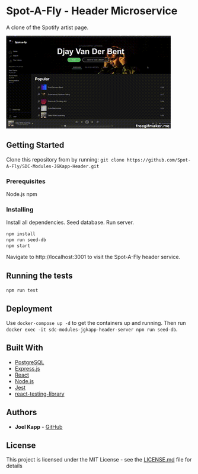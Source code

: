 # Spot-A-Fly - Header Microservice

A clone of the Spotify artist page.

![](SpotaflyDemo.gif)

## Getting Started

Clone this repository from by running:
`git clone https://github.com/Spot-A-Fly/SDC-Modules-JGKapp-Header.git`

### Prerequisites

Node.js
npm

### Installing

Install all dependencies.
Seed database.
Run server.

```
npm install
npm run seed-db
npm start
```

Navigate to http://localhost:3001 to visit the Spot-A-Fly header service.

## Running the tests

`npm run test`

## Deployment

Use `docker-compose up -d` to get the containers up and running. Then run `docker exec -it sdc-modules-jgkapp-header-server npm run seed-db`.

## Built With

* [PostgreSQL](https://www.mongodb.com/)
* [Express.js](https://expressjs.com/)
* [React](https://reactjs.org/)
* [Node.js](https://nodejs.org/en/)
* [Jest](https://jestjs.io/)
* [react-testing-library](https://github.com/testing-library/react-testing-library)

## Authors

* **Joel Kapp** - [GitHub](https://github.com/JGKapp24)

## License

This project is licensed under the MIT License - see the [LICENSE.md](LICENSE.md) file for details
